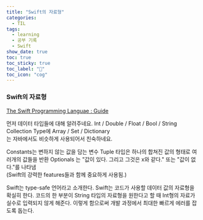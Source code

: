 ```yaml
---
title: "Swift의 자료형"
categories:
  - TIL
tags:
  - learning
  - 공부 기록
  - Swift
show_date: true
toc: true
toc_sticky: true
toc_label: "👷"
toc_icon: "cog"
---
```


### Swift의 자료형
[The Swift Programming Languae : Guide](https://docs.swift.org/swift-book/LanguageGuide/TheBasics.html)  

먼저 데이터 타입들에 대해 알려주네요.
Int / Double / Float / Bool / String  
Collection Type에 Array / Set / Dictionary  
는 자바에서도 비슷하게 사용되어서 친숙하네요.

Constants는 변하지 않는 값을 담는 변수
Tuple 타입은 하나의 합쳐진 값의 형태로 여러개의 값들을 반환
Optionals 는 "값이 있다. 그리고 그것은 x와 같다." 또는 "값이 없다."를 나타냄  
(Swift의 강력한 features들과 함께 중요하게 사용됨.)

Swift는 type-safe 언어라고 소개한다. Swift는 코드가 사용할 데이터 값의 자료형을 확실히 한다. 코드의 한 부분이 String 타입의 자료형을 원한다고 할 때 Int형의 자료가 실수로 입력되지 않게 해준다. 이렇게 함으로써 개발 과정에서 최대한 빠르게 에러를 잡도록 돕는다.
